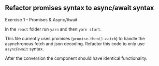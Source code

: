 ## Refactor promises syntax to async/await syntax

Exercise 1 - Promises & Async/Await

In the `react` folder run `yarn` and then `yarn start`.

This file currently uses promises (`promise.then().catch`) to handle the asynchronous fetch and json decoding. Refactor this code to only use `async`/`await` syntax.

After the conversion the component should have identical functionality.
